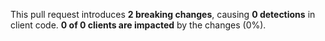 This pull request introduces **2 breaking changes**, causing **0 detections** in client code.
**0 of 0 clients are impacted** by the changes (0%).